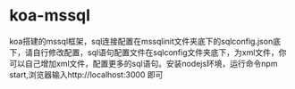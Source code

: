 # koa-mssql
koa搭建的mssql框架，sql连接配置在mssqlinit文件夹底下的sqlconfig.json底下，请自行修改配置，sql语句配置文件在sqlconfig文件夹底下，为xml文件，你可以自己增加xml文件，配置更多的sql语句。安装nodejs环境，运行命令npm start,浏览器输入http://localhost:3000 即可
